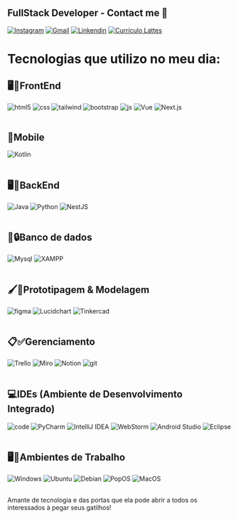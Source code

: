 ## FullStack Developer - Contact me 📩


[![Instagram](https://img.shields.io/badge/Instagram-E4405F?style=for-the-badge&logo=instagram&logoColor=white)](https://www.instagram.com/lucasptrick_/)
[![Gmail](https://img.shields.io/badge/Gmail-D14836?style=for-the-badge&logo=gmail&logoColor=white)](lucaskmassa44@gmail.com/)
[![Linkendin](https://img.shields.io/badge/LinkedIn-0077B5?style=for-the-badge&logo=linkedin&logoColor=white)](https://www.linkedin.com/in/lucasptrck/)
[![Currículo Lattes](https://img.shields.io/badge/Curr%C3%ADculo_Lattes-000000?style=for-the-badge&logo=google-scholar&logoColor=white)](http://lattes.cnpq.br/6077008715015832)

  </div>

<p align="center">
  <h1>Tecnologias que utilizo no meu dia:</h1>
</p>

  
## 🖥️🎨FrontEnd
<div style="display: inline_block" >
   
  <img align="center" alt="html5" src="https://img.shields.io/badge/HTML5-E34F26?style=for-the-badge&logo=html5&logoColor=white" />
  <img align="center" alt="css" src="https://img.shields.io/badge/CSS3-1572B6?style=for-the-badge&logo=css3&logoColor=white" />
   <img align="center" alt="tailwind" src="https://img.shields.io/badge/Tailwind_CSS-38B2AC?style=for-the-badge&logo=tailwindcss&logoColor=white"/>
  <img align="center" alt="bootstrap" src="https://img.shields.io/badge/Bootstrap-563D7C?style=for-the-badge&logo=bootstrap&logoColor=white" />
  <img align="center" alt="js" src="https://img.shields.io/badge/JavaScript-323330?style=for-the-badge&logo=javascript&logoColor=F7DF1E" />
  <img align="center" alt="Vue" src="https://img.shields.io/badge/Vue.js-4FC08D?style=for-the-badge&logo=vue.js&logoColor=white" />
   <img align="center" alt="Next.js" src="https://img.shields.io/badge/Next.js-000000?style=for-the-badge&logo=next.js&logoColor=white" />
  
</div><br/>



## 📲Mobile
  <div style="display: inline_block">
     
   <img align="center" alt="Kotlin" src="https://img.shields.io/badge/Kotlin-7F52FF?style=for-the-badge&logo=kotlin&logoColor=white" />

</div><br/>


  
## 🖥️🔧BackEnd
  <div style="display: inline_block">

   <img align="center" alt="Java" src="https://img.shields.io/badge/Java-ED8B00?style=for-the-badge&logo=java&logoColor=white" />
   <img align="center" alt="Python" src="https://img.shields.io/badge/Python-3776AB?style=for-the-badge&logo=python&logoColor=white" />
   <img align="center" alt="NestJS" src="https://img.shields.io/badge/NestJS-E0234E?style=for-the-badge&logo=nestjs&logoColor=white" />

</div><br/>


  
## 💾🔒Banco de dados
  <div style="display: inline_block">
     
  <img align="center" alt="Mysql" src="https://img.shields.io/badge/MySQL-005C84?style=for-the-badge&logo=mysql&logoColor=white" />
  <img align="center" alt="XAMPP" src="https://img.shields.io/badge/XAMPP-FB7A24?style=for-the-badge&logo=xampp&logoColor=white" />

</div><br/>


  
## 🖌️📐Prototipagem & Modelagem
  <div style="display: inline_block">
     
   <img align="center" alt="figma" src="https://img.shields.io/badge/Figma-F24E1E?style=for-the-badge&logo=figma&logoColor=white" />
   <img align="center" alt="Lucidchart" src="https://img.shields.io/badge/Lucidchart-FF6600?style=for-the-badge&logo=lucidchart&logoColor=white" />
   <img align="center" alt="Tinkercad" src="https://img.shields.io/badge/Tinkercad-FF9900?style=for-the-badge&logo=tinkercad&logoColor=white" />

</div><br/>


  
## 📋✅Gerenciamento
  <div style="display: inline_block">

   <img align="center" alt="Trello" src="https://img.shields.io/badge/Trello-0052CC?style=for-the-badge&logo=trello&logoColor=white" />  
   <img align="center" alt="Miro" src="https://img.shields.io/badge/Miro-FFDD00?style=for-the-badge&logo=miro&logoColor=white" />
   <img align="center" alt="Notion" src="https://img.shields.io/badge/Notion-000000?style=for-the-badge&logo=notion&logoColor=white" />
   <img align="center" alt="git" src="https://img.shields.io/badge/GitHub-100000?style=for-the-badge&logo=github&logoColor=white" />

</div><br/>



## 💻IDEs (Ambiente de Desenvolvimento Integrado)
  <div style="display: inline_block">

   <img align="center" alt="code" src="https://img.shields.io/badge/Visual_Studio_Code-0078D4?style=for-the-badge&logo=visual%20studio%20code&logoColor=white"/>
   <img align="center" alt="PyCharm" src="https://img.shields.io/badge/PyCharm-000000?style=for-the-badge&logo=pycharm&logoColor=white" />
   <img align="center" alt="IntelliJ IDEA" src="https://img.shields.io/badge/IntelliJ_IDEA-000000?style=for-the-badge&logo=intellij-idea&logoColor=white" />
   <img align="center" alt="WebStorm" src="https://img.shields.io/badge/WebStorm-000000?style=for-the-badge&logo=webstorm&logoColor=white" />
   <img align="center" alt="Android Studio" src="https://img.shields.io/badge/Android_Studio-3DDC84?style=for-the-badge&logo=android-studio&logoColor=white" />
   <img align="center" alt="Eclipse" src="https://img.shields.io/badge/Eclipse-2C2255?style=for-the-badge&logo=eclipse&logoColor=white" />

</div><br/>


## 🖥💼Ambientes de Trabalho
  <div style="display: inline_block">

   <img align="center" alt="Windows" src="https://img.shields.io/badge/Windows-0078D4?style=for-the-badge&logo=windows&logoColor=white" />
   <img align="center" alt="Ubuntu" src="https://img.shields.io/badge/Ubuntu-E95420?style=for-the-badge&logo=ubuntu&logoColor=white" />
   <img align="center" alt="Debian" src="https://img.shields.io/badge/Debian-A81D33?style=for-the-badge&logo=debian&logoColor=white" />
   <img align="center" alt="PopOS" src="https://img.shields.io/badge/Pop!_OS-66595C?style=for-the-badge&logo=popos&logoColor=white" />
   <img align="center" alt="MacOS" src="https://img.shields.io/badge/macOS-000000?style=for-the-badge&logo=macos&logoColor=white" />

</div><br/>


  
Amante de tecnologia e das portas que ela pode abrir a todos os interessados à pegar seus gatilhos!
